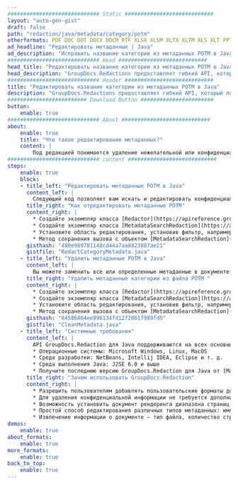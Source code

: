 ```yaml
---
############################# Static ############################
layout: "auto-gen-gist"
draft: false
path: "redaction/java/metadata/category/potm"
otherformats: PDF DOC DOT DOCX DOCM RTF XLSX XLSM XLTX XLTM XLS XLT PPTX PPT PPSX POT PPS PPTM 
ad_headline: "Редактировать метаданные | Java"
ad_description: "Исправить название категории из метаданных POTM в Java"
############################# Head ############################
head_title: "Редактировать название категории из метаданных POTM в Java"
head_description: "GroupDocs.Redactions предоставляет гибкий API, который позволяет искать и заменять/удалять любое свойство метаданных с помощью фильтров."
############################# Header ############################
title: "Редактировать название категории из метаданных POTM в Java"
description: "GroupDocs.Redactions предоставляет гибкий API, который позволяет искать и заменять/удалять любое свойство метаданных с помощью фильтров."
######################### Download Button #######################
button:
    enable: true
############################# About ############################
about:
    enable: true
    title: "Что такое редактирование метаданных?"
    content: |
        Под редакцией понимается удаление нежелательной или конфиденциальной информации из электронных документов. Все форматы файлов, включая PDF, DOC, DOCX, PPT, PPTX, XLS, XLSX и другие, имеют некоторые свойства метаданных. Эти свойства включают имя автора, категорию, название компании, комментарии, время создания, последнее обновление и многое другое. Иногда вам нужно полностью удалить ненужные поля метаданных или обновить их значения. Есть также некоторые скрытые данные, связанные с файлами, которые можно просмотреть с помощью различных инструментов и методов. Есть много случаев, когда вы не хотите, чтобы эти данные были доступны кому-либо. С помощью API GroupDocs.Redaction вы можете применять исправления метаданных к любому из этих свойств метаданных. Вы можете изменить или удалить их, отфильтровав нужные метаданные. В этом руководстве мы объясним, как вы можете отредактировать название категории из метаданных POTM в Java.
############################# content ############################
steps:
    enable: true
    block:
    - title_left: "Редактировать метаданные POTM в Java"
      content_left: |
        Следующий код позволяет вам искать и редактировать конфиденциальные данные из документа POTM. Вы можете установить область редактирования, установив фильтр, например. в MetadataFilter.Category. Это оставит совпадения регулярных выражений во всех элементах метаданных, кроме свойства «Категория»:
      title_right: "Как отредактировать метаданные POTM"
      content_right: |
        * Создайте экземпляр класса [Redactor](https://apireference.groupdocs.com/redaction/java/com.groupdocs.redaction/Redactor) и загрузите файл POTM.
        * Создайте экземпляр класса [MetadataSearchRedaction](https://apireference.groupdocs.com/redaction/java/com.groupdocs.redaction.redactions/MetadataSearchRedaction) для поиска и замены конфиденциальных данных из метаданных документа.
        * Установите область редактирования, установив фильтр, например. Используйте MetadataFilters.Category в приведенном ниже коде. 
        * Метод сохранения вызова с объектом [MetadataSearchRedaction](https://apireference.groupdocs.com/redaction/java/com.groupdocs.redaction.redactions/MetadataSearchRedaction)
      gisthash: "480e989781148cd44a7aa8823887ae21"
      gistfile: "RedactCategoryMetadata.java"
    - title_left: "Удалить метаданные POTM в Java"
      content_left: |
        Вы можете заменить все или определенные метаданные в документе пустыми (пустыми или минимальными) значениями, используя класс EraseMetadataRedaction. В следующем коде показано, как можно отфильтровать, а затем удалить свойство метаданных из документа POTM. В приведенном ниже примере все свойства документа пусты:
      title_right: "Удалить метаданные категории из файла POTM "
      content_right: |
        * Создайте экземпляр класса [Redactor](https://apireference.groupdocs.com/redaction/java/com.groupdocs.redaction/Redactor) и загрузите файл POTM.
        * Создайте экземпляр класса [MetadataSearchRedaction](https://apireference.groupdocs.com/redaction/java/com.groupdocs.redaction.redactions/MetadataSearchRedaction), чтобы удалить метаданные документа.
        * Установите область редактирования, установив фильтр, например. Замените MetadataFilter.All на MetadataFilter.Category в приведенном ниже коде.
        * Метод сохранения вызова с объектом [MetadataSearchRedaction](https://apireference.groupdocs.com/redaction/java/com.groupdocs.redaction.redactions/MetadataSearchRedaction)
      gisthash: "84586804ee996134fd12f2061f989fd5"
      gistfile: "CleanMetadata.java"
    - title_left: "Системные требования"
      content_left: |
        API GroupDocs.Redaction для Java поддерживаются на всех основных платформах и операционных системах. Чтобы ознакомиться с полным руководством по системным требованиям, посетите [системные требования](https://docs.groupdocs.com/redaction/java/system-requirements). Перед выполнением приведенного ниже кода убедитесь, что в вашей системе установлены следующие предварительные компоненты. :
        * Операционные системы: Microsoft Windows, Linux, MacOS
        * Среда разработки: NetBeans, Intellij IDEA, Eclipse и т. д.
        * Среда выполнения Java: J2SE 6.0 и выше
        * Получите последнюю версию GroupDocs.Redaction для Java от [Maven](https://repository.groupdocs.com/webapp/#/artifacts/browse/tree/General/repo/com/groupdocs/groupdocs-redaction)
      title_right: "Зачем использовать GroupDocs.Redaction"
      content_right: |
        * Разрешить пользователям добавлять пользовательские форматы документов и типы редакций
        * Для удаления конфиденциальной информации не требуется дополнительное программное обеспечение.
        * Возможность установить документ рендеринга диапазона страниц в формате PDF
        * Простой способ редактирования различных типов метаданных: имя автора, версия, название, тема, описание и многое другое.
        * Извлечение информации о документе — тип файла, количество страниц и т. д.
demos:
    enable: true
about_formats:
    enable: true
more_formats:
    enable: true
back_to_top:
    enable: true
---
```

